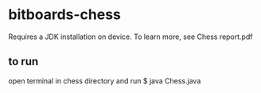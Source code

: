 # bitboards-chess
Requires a JDK installation on device.
To learn more, see Chess report.pdf

## to run
open terminal in chess directory and run 
$ java Chess.java
